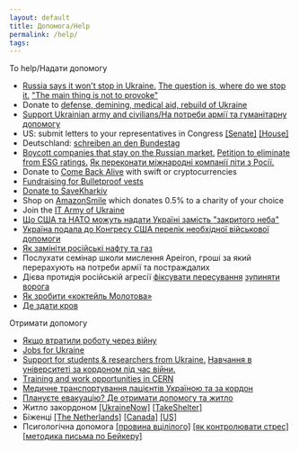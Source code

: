 ```yaml
---
layout: default
title: Допомога/Help
permalink: /help/
tags: 
---
```


To help/Надати допомогу
- [Russia says it won't stop in Ukraine.](https://www.youtube.com/watch?v=fGPSYXEZHGs) [The question is, where do we stop it.](https://www.eurointegration.com.ua/eng/articles/2022/03/21/7136335/)  ["The main thing is not to provoke"](https://www.pravda.com.ua/eng/news/2022/04/3/7336794/)
- Donate to [defense, demining, medical aid, rebuild of Ukraine](https://u24.gov.ua/)
- [Support Ukrainian army and civilians/На потреби армії та гуманітарну допомогу](https://bank.gov.ua/en/)
- US: submit letters to your representatives in Congress  [[Senate]](https://www.senate.gov/senators/senators-contact.htm)  [[House]](https://www.house.gov/representatives) 
- Deutschland: [schreiben an den Bundestag](https://www.bundestag.de/abgeordnete)
- [Boycott companies that stay on the Russian market.](https://som.yale.edu/story/2022/almost-1000-companies-have-curtailed-operations-russia-some-remain) [Petition to eliminate from ESG ratings.](https://www.change.org/p/eliminate-bloody-trade-companies-from-esg-ratings?source_location=topic_page) 
[Як переконати міжнародні компанії піти з Росії.](https://www.epravda.com.ua/columns/2022/03/27/684758/)
- Donate to [Come Back Alive](https://www.comebackalive.in.ua/) with swift or cryptocurrencies
- [Fundraising for Bulletproof vests](https://broniki.org.ua/?source-input=wZK9GTyc&default-currency=2)
- [Donate to SaveKharkiv](https://savekharkiv.org/)
- Shop on [AmazonSmile](https://smile.amazon.com/) which donates 0.5% to a charity of your choice 
- Join the [IT Army of Ukraine](https://t.me/s/itarmyofukraine2022)
- [Що США та НАТО можуть надати Україні замість "закритого неба"](https://www.eurointegration.com.ua/articles/2022/03/14/7135931/)
- [Україна подала до Конгресу США перелік необхідної військової допомоги](https://www.pravda.com.ua/news/2022/03/31/7335943/)
- [Як замініти російські нафту та газ](https://www.epravda.com.ua/publications/2022/04/6/685291/)
- Послухати семінар школи мислення Apeiron, гроші за який перерахують на потреби армії та постраждалих
- Дієва протидія російській агресії [фіксувати пересування](https://t.me/stop_russian_war_bot) [зупиняти ворога](https://www.pravda.com.ua/news/2022/02/26/7326209/)
- [Як зробити «коктейль Молотова»](https://hromadske.ua/ru/posts/kak-sdelat-koktejl-molotova-i-o-drugih-sposobah-dlya-grazhdanskih-kak-ostanovit-rossijskuyu-tehniku)
- [Де здати кров](https://www.donor.ua/centers)

Отримати допомогу
- [Якщо втратили роботу через війну](https://thepoint.rabota.ua/ya-zalyshyvsya-bez-roboty-pid-chas-viyny-scho-robyty/)
- [Jobs for Ukraine](https://jobsforukraine.net/)
- [Support for students & researchers from Ukraine.](https://ukrainet.eu/2022/05/04/support-for-academics/) [Навчання в університеті за кордоном під час війни.](https://life.pravda.com.ua/society/2022/04/1/248051/)
- [Тraining and work opportunities in CERN](https://jobs.smartrecruiters.com/CERN/743999814255367-science-for-ukraine-training-and-work-opportunities-for-ukrainian-nationals) 
- [Медичне транспортування пацієнтів Україною та за кордон](https://medvak.com.ua/)
- [Плануєте евакуацію? Де отримати допомогу та житло](https://life.pravda.com.ua/society/2022/02/26/247573/) 
- Житло закордоном [[UkraineNow]](https://www.ukrainenow.org/) [[TakeShelter]](https://www.ukrainetakeshelter.com/)
- Біженці [[The Netherlands]](https://help.unhcr.org/netherlands/) [[Canada]](https://www.canada.ca/en/immigration-refugees-citizenship/news/2022/03/canada-to-welcome-those-fleeing-the-war-in-ukraine.html) [[US]](https://www.uscis.gov/humanitarian/uniting-for-ukraine)
- Псигологічна допомога [[провина вцілілого]](https://life.pravda.com.ua/society/2022/03/4/247661/) [[як контролювати стрес]](https://life.pravda.com.ua/health/2022/02/27/247580/) [[методика письма по Бейкеру]](https://life.pravda.com.ua/health/2022/04/7/248138/)
